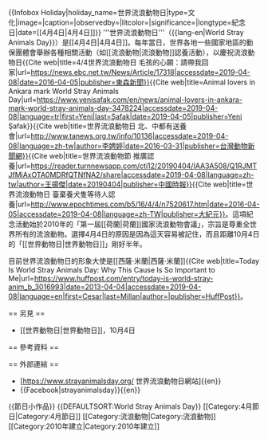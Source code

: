 {{Infobox Holiday|holiday_name=世界流浪動物日|type=文化|image=|caption=|observedby=|litcolor=|significance=|longtype=紀念日|date=[[4月4日|4月4日]]}}
'''世界流浪動物日'''（{{lang-en|World Stray Animals Day}}）是[[4月4日|4月4日]]。每年當日，世界各地一些國家地區的動保團體會舉辦各種相關活動（如[[流浪動物|流浪動物]]認養活動），以慶祝流浪動物日<ref name=":0">{{Cite web|title=4/4世界流浪動物日 毛孩的心願：請帶我回家|url=https://news.ebc.net.tw/News/Article/17318|accessdate=2019-04-08|date=2016-04-05|publisher=東森新聞}}</ref><ref>{{Cite web|title=Animal lovers in Ankara mark World Stray Animals Day|url=https://www.yenisafak.com/en/news/animal-lovers-in-ankara-mark-world-stray-animals-day-3478224|accessdate=2019-04-08|language=tr|first=Yeni|last=Şafak|date=2019-04-05|publisher=Yeni Şafak}}</ref><ref name=":1">{{Cite web|title=世界流浪動物日 北、中都有送養會|url=http://www.tanews.org.tw/info/10136|accessdate=2019-04-08|language=zh-tw|author=李娉婷|date=2016-03-31|publisher=台灣動物新聞網}}</ref><ref>{{Cite web|title=世界流浪動物節 推廣認養|url=https://reader.turnnewsapp.com/cti12/20190404/IAA3A508/Q1RJMTJfMjAxOTA0MDRfQTNfNA2/share|accessdate=2019-04-08|language=zh-tw|author=王揚傑|date=20190404|publisher=中國時報}}</ref><ref>{{Cite web|title=世界流浪動物日 臺棄養犬隻等待人認養|url=http://www.epochtimes.com/b5/16/4/4/n7520617.htm|date=2016-04-05|accessdate=2019-04-08|language=zh-TW|publisher=大紀元}}</ref>。這項紀念活動始於2010年的「第一屆[[荷蘭|荷蘭]]國家流浪動物會議」，宗旨是尊重全世界所有的流浪動物。選擇4月4日的原因是因為這天容易被記住，而且距離10月4日的「[[世界動物日|世界動物日]]」剛好半年<ref name=":0" /><ref name=":1" />。

目前世界流浪動物日的形象大使是[[西薩·米蘭|西薩·米蘭]]<ref>{{Cite web|title=Today Is World Stray Animals Day: Why This Cause Is So Important to Me|url=https://www.huffpost.com/entry/today-is-world-stray-anim_b_3016993|date=2013-04-04|accessdate=2019-04-08|language=en|first=Cesar|last=Millan|author=|publisher=HuffPost}}</ref>。

== 另見 ==

* [[世界動物日|世界動物日]]，10月4日

== 參考資料 ==
<references />	

== 外部連結 ==

* [https://www.strayanimalsday.org/ 世界流浪動物日網站]{{en}}
* {{Facebook|strayanimalsday}}{{en}}

{{節日小作品}}
{{DEFAULTSORT:World Stray Animals Day}}
[[Category:4月節日|Category:4月節日]]
[[Category:流浪動物|Category:流浪動物]]
[[Category:2010年建立|Category:2010年建立]]